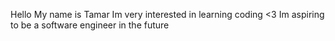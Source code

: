 Hello
My name is Tamar 
Im very interested in learning coding <3
Im aspiring to be a software engineer in the future 
